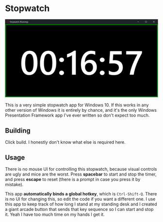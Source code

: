 # Stopwatch

![Stopwatch screenshot](images/screenshot.png)

This is a very simple stopwatch app for Windows 10. If this works in any other 
version of Windows it is entirely by chance, and it's the only Windows 
Presentation Framework app I've ever written so don't expect too much.

## Building

Click build. I honestly don't know what else is required here.

## Usage

There is no mouse UI for controlling this stopwatch, because visual controls 
are ugly and mice are the worst. Press **spacebar** to start and stop the 
timer, and press **escape** to reset (there is a prompt in case you press it 
by mistake).

This app **automatically binds a global hotkey**, which is `Ctrl-Shift-Q`. 
There is no UI for changing this, so edit the code if you want a different 
one. I use this app to keep track of how long I stand at my standing desk and 
I created a giant arcade button that sends that key sequence so I can start 
and stop it. Yeah I have too much time on my hands I get it.
